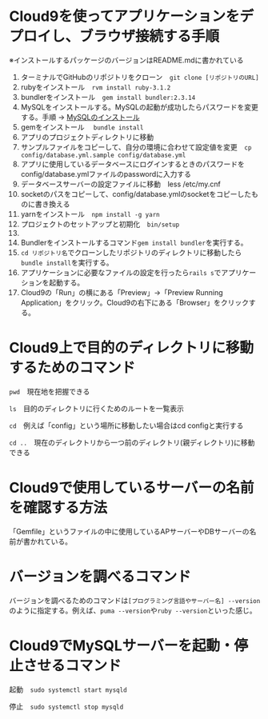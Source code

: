 # Cloud9を使ってアプリケーションをデプロイし、ブラウザ接続する手順
※インストールするパッケージのバージョンはREADME.mdに書かれている

1. ターミナルでGitHubのリポジトリをクローン　```git clone [リポジトリのURL]```
2. rubyをインストール　```rvm install ruby-3.1.2```
3. bundlerをインストール　```gem install bundler:2.3.14```
4. MySQLをインストールする。MySQLの起動が成功したらパスワードを変更する。手順 → [MySQLのインストール](https://github.com/MasatoshiMizumoto/raisetech_documents/blob/main/aws/docs/install_mysql_on_cloud9_amazon_linux_2.md
)
5. gemをインストール 　```bundle install```
6. アプリのプロジェクトディレクトリに移動
7. サンプルファイルをコピーして、自分の環境に合わせて設定値を変更　```cp config/database.yml.sample config/database.yml```
8. アプリに使用しているデータベースにログインするときのパスワードをconfig/database.ymlファイルのpasswordに入力する
9. データベースサーバーの設定ファイルに移動　less /etc/my.cnf
10. socketのパスをコピーして、config/database.ymlのsocketをコピーしたものに書き換える
11. yarnをインストール　```npm install -g yarn```
12. プロジェクトのセットアップと初期化　```bin/setup```
13. 
14. Bundlerをインストールするコマンド```gem install bundler```を実行する。
15. ```cd リポジトリ名```でクローンしたリポジトリのディレクトリに移動したら```bundle install```を実行する。
16. アプリケーションに必要なファイルの設定を行ったら```rails s```でアプリケーションを起動する。
17. Cloud9の「Run」の横にある「Preview」→「Preview Running Application」をクリック。Cloud9の右下にある「Browser」をクリックする。

# Cloud9上で目的のディレクトリに移動するためのコマンド
```pwd```　現在地を把握できる

```ls```　目的のディレクトリに行くためのルートを一覧表示

```cd```　例えば「config」という場所に移動したい場合はcd configと実行する

```cd ..```　現在のディレクトリから一つ前のディレクトリ(親ディレクトリ)に移動できる

# Cloud9で使用しているサーバーの名前を確認する方法
「Gemfile」というファイルの中に使用しているAPサーバーやDBサーバーの名前が書かれている。

# バージョンを調べるコマンド
バージョンを調べるためのコマンドは```[プログラミング言語やサーバー名] --version```のように指定する。例えば、```puma --version```や```ruby --version```といった感じ。

# Cloud9でMySQLサーバーを起動・停止させるコマンド
起動　```sudo systemctl start mysqld```

停止　```sudo systemctl stop mysqld```
